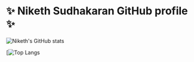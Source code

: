 # ✨ Niketh Sudhakaran GitHub profile  ✨ 

![Niketh's GitHub stats](https://github-readme-stats.vercel.app/api?username=niketh90&theme=dark&show_icons=true&count_private=true&cache_seconds=0)

[![Top Langs](https://github-readme-stats.vercel.app/api/top-langs/?username=niketh90&theme=dark&layout=compact&count_private=true&cache_seconds=0)



